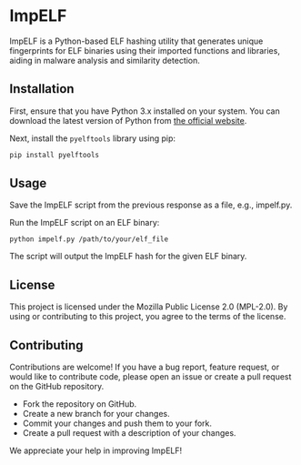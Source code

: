 # ImpELF

ImpELF is a Python-based ELF hashing utility that generates unique fingerprints for ELF binaries using their imported functions and libraries, aiding in malware analysis and similarity detection.

## Installation

First, ensure that you have Python 3.x installed on your system. You can download the latest version of Python from [the official website](https://www.python.org/downloads/).

Next, install the `pyelftools` library using pip:

```bash
pip install pyelftools
```

## Usage

Save the ImpELF script from the previous response as a file, e.g., impelf.py.

Run the ImpELF script on an ELF binary:

```
python impelf.py /path/to/your/elf_file
```

The script will output the ImpELF hash for the given ELF binary.

## License

This project is licensed under the Mozilla Public License 2.0 (MPL-2.0). By using or contributing to this project, you agree to the terms of the license.


## Contributing

Contributions are welcome! If you have a bug report, feature request, or would like to contribute code, please open an issue or create a pull request on the GitHub repository.

* Fork the repository on GitHub.
* Create a new branch for your changes.
* Commit your changes and push them to your fork.
* Create a pull request with a description of your changes.

We appreciate your help in improving ImpELF!
